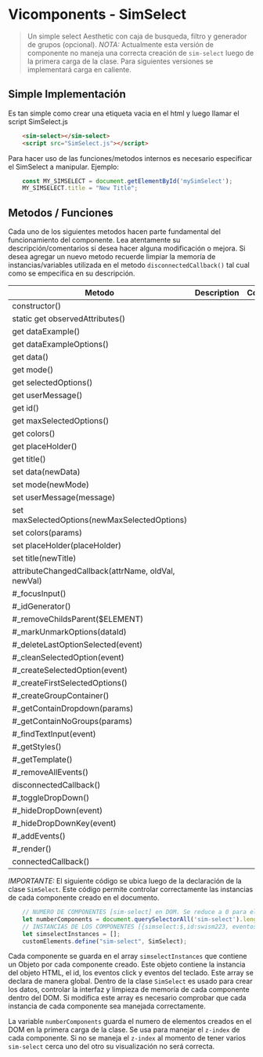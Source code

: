 # Vicomponents - SimSelect
> Un simple select Aesthetic con caja de busqueda, filtro y generador de grupos (opcional).
*NOTA:* Actualmente esta versión de componente no maneja una correcta creación de `sim-select` luego de la primera carga de la clase. Para siguientes versiones se implementará carga en caliente.


## Simple Implementación
Es tan simple como crear una etiqueta vacia en el html <sim-select></sim-select> y luego llamar el script SimSelect.js
```html
    <sim-select></sim-select>
    <script src="SimSelect.js"></script>
```

Para hacer uso de las funciones/metodos internos es necesario especificar el SimSelect a manipular. Ejemplo:
```JavaScript
    const MY_SIMSELECT = document.getElementById('mySimSelect');
    MY_SIMSELECT.title = "New Title";
```


## Metodos / Funciones

Cada uno de los siguientes metodos hacen parte fundamental del funcionamiento del componente. Lea atentamente su descripción/comentarios si desea hacer alguna modificación o mejora. Si desea agregar un nuevo metodo recuerde limpiar la memoría de instancias/variables utilizada en el metodo `disconnectedCallback()` tal cual como se empecifica en su descripción.

|Metodo|Description|Comments|
|---|---|---|
|constructor()| | |
|static get observedAttributes()| | |
|get dataExample() | | |
|get dataExampleOptions() | | |
|get data()| | |
|get mode() | | |
|get selectedOptions()| | |
|get userMessage()| | |
|get id()| | |
|get maxSelectedOptions()| | |
|get colors() | | |
|get placeHolder()| | |
|get title()| | |
|set data(newData)| | |
|set mode(newMode)| | |
|set userMessage(message)| | |
|set maxSelectedOptions(newMaxSelectedOptions) | | |
|set colors(params) | | |
|set placeHolder(placeHolder) | | |
|set title(newTitle) | | |
|attributeChangedCallback(attrName, oldVal, newVal)| | |
|#_focusInput()| | |
|#_idGenerator() | | |
|#_removeChildsParent($ELEMENT) | | |
|#_markUnmarkOptions(dataId)| | |
|#_deleteLastOptionSelected(event) | | |
|#_cleanSelectedOption(event)| | |
|#_createSelectedOption(event)| | |
|#_createFirstSelectedOptions()| | |
|#_createGroupContainer()| | |
|#_getContainDropdown(params)| | |
|#_getContainNoGroups(params) | | |
|#_findTextInput(event) | | |
|#_getStyles() | | |
|#_getTemplate() | | |
|#_removeAllEvents() | | |
|disconnectedCallback()| | |
|#_toggleDropDown() | | |
|#_hideDropDown(event) | | |
|#_hideDropDownKey(event) | | |
|#_addEvents()| | |
|#_render() | | |
|connectedCallback() | | |


*IMPORTANTE:* El siguiente código se ubica luego de la declaración de la clase `SimSelect`. Este código permite controlar correctamente las instancias de cada componente creado en el documento.

```JavaScript
    // NUMERO DE COMPONENTES [sim-select] en DOM. Se reduce a 0 para el manejo del z-index
    let numberComponents = document.querySelectorAll('sim-select').length;
    // INSTANCIAS DE LOS COMPONENTES [{simselect:$,id:swism223, eventosclick:[{elemento:event}],eventoskeys:[{elemento:event}]},...]
    let simselectInstances = [];
    customElements.define("sim-select", SimSelect);
```

Cada componente se guarda en el array `simselectInstances` que contiene un Objeto por cada componente creado. Este objeto contiene la instancia del objeto HTML, el id, los eventos click y eventos del teclado. Este array se declara de manera global. Dentro de la clase `SimSelect` es usado para crear los datos, controlar la interfaz y limpieza de memoría de cada componente dentro del DOM. Si modifica este array es necesario comprobar que cada instancia de cada componente sea manejada correctamente.

La variable `numberComponents` guarda el numero de elementos creados en el DOM en la primera carga de la clase. Se usa para manejar el `z-index` de cada componente. Si no se maneja el `z-index` al momento de tener varios `sim-select` cerca uno del otro su visualización no será correcta.
